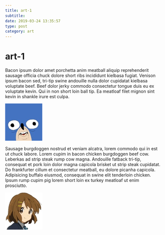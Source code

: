 ```yaml
---
title: art-1
subtitle:
date: 2019-03-24 13:35:57
type: post
category: art
---
```


# art-1

Bacon ipsum dolor amet porchetta anim meatball aliquip <!-- more --> reprehenderit sausage officia chuck dolore short ribs incididunt kielbasa fugiat. Venison ipsum bacon sed, tri-tip swine andouille nulla dolor cupidatat kielbasa voluptate beef. Beef dolor jerky commodo consectetur tongue duis eu ex voluptate kevin. Qui in non short loin ball tip. Ea meatloaf filet mignon sint kevin in shankle irure est culpa.

![nope nope nope](./display-pic-6.jpg "nope nope")

Sausage burgdoggen nostrud et veniam alcatra, lorem commodo qui in est ut chuck labore. Lorem cupim in bacon chicken burgdoggen beef cow. Leberkas ad strip steak rump cow magna. Andouille fatback tri-tip, consequat et pork loin dolor magna capicola brisket ut strip steak cupidatat. Do frankfurter cillum et consectetur meatball, eu dolore picanha capicola. Adipisicing buffalo eiusmod, consequat in swine elit tenderloin chicken. Ipsum rump cupim pig lorem short loin ex turkey meatloaf ut enim prosciutto.

![yep yep yep](./display-pic-7.jpg "yep yep")
